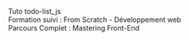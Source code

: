 Tuto todo-list_js <br>
Formation suivi : From Scratch - Développement web<br>
Parcours Complet : Mastering Front-End<br>
